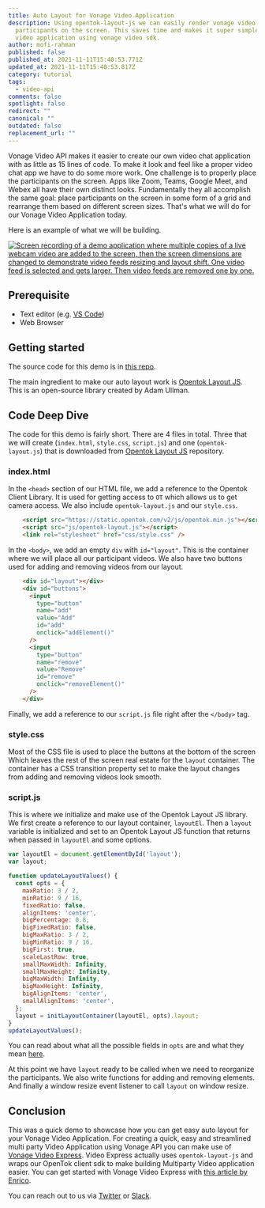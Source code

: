 ```yaml
---
title: Auto Layout for Vonage Video Application
description: Using opentok-layout-js we can easily render vonage video call
  participants on the screen. This saves time and makes it super simple to build
  video application using vonage video sdk.
author: mofi-rahman
published: false
published_at: 2021-11-11T15:40:53.771Z
updated_at: 2021-11-11T15:40:53.817Z
category: tutorial
tags:
  - video-api
comments: false
spotlight: false
redirect: ""
canonical: ""
outdated: false
replacement_url: ""
---
```

Vonage Video API makes it easier to create our own video chat application with as little as 15 lines of code. To make it look and feel like a proper video chat app we have to do some more work. One challenge is to properly place the participants on the screen. Apps like Zoom, Teams, Google Meet, and Webex all have their own distinct looks. Fundamentally they all accomplish the same goal: place participants on the screen in some form of a grid and rearrange them based on different screen sizes. That's what we will do for our Vonage Video Application today.

Here is an example of what we will be building.

[![Screen recording of a demo application where multiple copies of a live webcam video are added to the screen, then the screen dimensions are changed to demonstrate video feeds resizing and layout shift. One video feed is selected and gets larger. Then video feeds are removed one by one.](https://s9.gifyu.com/images/demo9a78f3a979365eb2.gif)](https://gifyu.com/image/S22vG)

## Prerequisite

- Text editor (e.g. [VS Code](https://code.visualstudio.com/))
- Web Browser

## Getting started

The source code for this demo is in [this repo](https://github.com/moficodes/opentok-layout-demo). 

The main ingredient to make our auto layout work is [Opentok Layout JS](https://github.com/aullman/opentok-layout-js). This is an open-source library created by Adam Ullman. 

## Code Deep Dive

The code for this demo is fairly short. There are 4 files in total. Three that we will create (`index.html`, `style.css`, `script.js`) and one (`opentok-layout.js`) that is downloaded from [Opentok Layout JS](https://github.com/aullman/opentok-layout-js) repository. 

### index.html

In the `<head>` section of our HTML file, we add a reference to the Opentok Client Library. It is used for getting access to `OT` which allows us to get camera access. We also include `opentok-layout.js` and our `style.css`.

```html
    <script src="https://static.opentok.com/v2/js/opentok.min.js"></script>
    <script src="js/opentok-layout.js"></script>
    <link rel="stylesheet" href="css/style.css" />
```

In the `<body>`, we add an empty `div` with `id="layout"`. This is the container where we will place all our participant videos. We also have two buttons used for adding and removing videos from our layout.

```html
    <div id="layout"></div>
    <div id="buttons">
      <input
        type="button"
        name="add"
        value="Add"
        id="add"
        onclick="addElement()"
      />
      <input
        type="button"
        name="remove"
        value="Remove"
        id="remove"
        onclick="removeElement()"
      />
    </div>
``` 

Finally, we add a reference to our `script.js` file right after the `</body>` tag.

### style.css

Most of the CSS file is used to place the buttons at the bottom of the screen Which leaves the rest of the screen real estate for the `layout` container. The container has a CSS transition property set to make the layout changes from adding and removing videos look smooth.

### script.js

This is where we initialize and make use of the Opentok Layout JS library. We first create a reference to our layout container, `layoutEl`. Then a `layout` variable is initialized and set to an Opentok Layout JS function that returns when passed in `layoutEl` and some options.

```js
var layoutEl = document.getElementById('layout');
var layout;
```


```js
function updateLayoutValues() {
  const opts = {
    maxRatio: 3 / 2,
    minRatio: 9 / 16,
    fixedRatio: false,
    alignItems: 'center',
    bigPercentage: 0.8,
    bigFixedRatio: false,
    bigMaxRatio: 3 / 2,
    bigMinRatio: 9 / 16,
    bigFirst: true,
    scaleLastRow: true,
    smallMaxWidth: Infinity,
    smallMaxHeight: Infinity,
    bigMaxWidth: Infinity,
    bigMaxHeight: Infinity,
    bigAlignItems: 'center',
    smallAlignItems: 'center',
  };
  layout = initLayoutContainer(layoutEl, opts).layout;
}
updateLayoutValues();
```

You can read about what all the possible fields in `opts` are and what they mean [here](https://github.com/aullman/opentok-layout-js#usage). 

At this point we have `layout` ready to be called when we need to reorganize the participants. We also write functions for adding and removing elements. And finally a window resize event listener to call `layout` on window resize.

## Conclusion

This was a quick demo to showcase how you can get easy auto layout for your Vonage Video Application. For creating a quick, easy and streamlined multi party Video Application using Vonage API you can make use of [Vonage Video Express](https://tokbox.com/developer/video-express/). Video Express actually uses `opentok-layout-js` and wraps our OpenTok client sdk to make building Multiparty Video application easier. You can get started with Vonage Video Express with [this article by Enrico](https://learn.vonage.com/blog/2021/09/27/create-a-multiparty-video-app-with-the-new-video-express/).

You can reach out to us via [Twitter](https://twitter.com/vonagedev) or [Slack](https://developer.nexmo.com/community/slack). 


